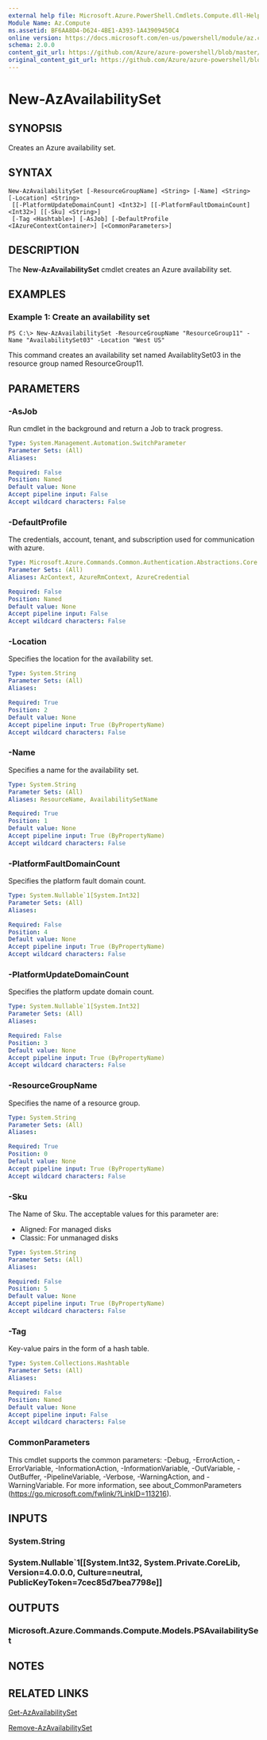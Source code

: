 ```yaml
---
external help file: Microsoft.Azure.PowerShell.Cmdlets.Compute.dll-Help.xml
Module Name: Az.Compute
ms.assetid: BF6AA8D4-D624-4BE1-A393-1A43909450C4
online version: https://docs.microsoft.com/en-us/powershell/module/az.compute/new-azavailabilityset
schema: 2.0.0
content_git_url: https://github.com/Azure/azure-powershell/blob/master/src/Compute/Compute/help/New-AzAvailabilitySet.md
original_content_git_url: https://github.com/Azure/azure-powershell/blob/master/src/Compute/Compute/help/New-AzAvailabilitySet.md
---
```


# New-AzAvailabilitySet

## SYNOPSIS
Creates an Azure availability set.

## SYNTAX

```
New-AzAvailabilitySet [-ResourceGroupName] <String> [-Name] <String> [-Location] <String>
 [[-PlatformUpdateDomainCount] <Int32>] [[-PlatformFaultDomainCount] <Int32>] [[-Sku] <String>]
 [-Tag <Hashtable>] [-AsJob] [-DefaultProfile <IAzureContextContainer>] [<CommonParameters>]
```

## DESCRIPTION
The **New-AzAvailabilitySet** cmdlet creates an Azure availability set.

## EXAMPLES

### Example 1: Create an availability set
```
PS C:\> New-AzAvailabilitySet -ResourceGroupName "ResourceGroup11" -Name "AvailabilitySet03" -Location "West US"
```

This command creates an availability set named AvailablitySet03 in the resource group named ResourceGroup11.

## PARAMETERS

### -AsJob
Run cmdlet in the background and return a Job to track progress.

```yaml
Type: System.Management.Automation.SwitchParameter
Parameter Sets: (All)
Aliases:

Required: False
Position: Named
Default value: None
Accept pipeline input: False
Accept wildcard characters: False
```

### -DefaultProfile
The credentials, account, tenant, and subscription used for communication with azure.

```yaml
Type: Microsoft.Azure.Commands.Common.Authentication.Abstractions.Core.IAzureContextContainer
Parameter Sets: (All)
Aliases: AzContext, AzureRmContext, AzureCredential

Required: False
Position: Named
Default value: None
Accept pipeline input: False
Accept wildcard characters: False
```

### -Location
Specifies the location for the availability set.

```yaml
Type: System.String
Parameter Sets: (All)
Aliases:

Required: True
Position: 2
Default value: None
Accept pipeline input: True (ByPropertyName)
Accept wildcard characters: False
```

### -Name
Specifies a name for the availability set.

```yaml
Type: System.String
Parameter Sets: (All)
Aliases: ResourceName, AvailabilitySetName

Required: True
Position: 1
Default value: None
Accept pipeline input: True (ByPropertyName)
Accept wildcard characters: False
```

### -PlatformFaultDomainCount
Specifies the platform fault domain count.

```yaml
Type: System.Nullable`1[System.Int32]
Parameter Sets: (All)
Aliases:

Required: False
Position: 4
Default value: None
Accept pipeline input: True (ByPropertyName)
Accept wildcard characters: False
```

### -PlatformUpdateDomainCount
Specifies the platform update domain count.

```yaml
Type: System.Nullable`1[System.Int32]
Parameter Sets: (All)
Aliases:

Required: False
Position: 3
Default value: None
Accept pipeline input: True (ByPropertyName)
Accept wildcard characters: False
```

### -ResourceGroupName
Specifies the name of a resource group.

```yaml
Type: System.String
Parameter Sets: (All)
Aliases:

Required: True
Position: 0
Default value: None
Accept pipeline input: True (ByPropertyName)
Accept wildcard characters: False
```

### -Sku
The Name of Sku.
The acceptable values for this parameter are:
- Aligned: For managed disks
- Classic: For unmanaged disks

```yaml
Type: System.String
Parameter Sets: (All)
Aliases:

Required: False
Position: 5
Default value: None
Accept pipeline input: True (ByPropertyName)
Accept wildcard characters: False
```

### -Tag
Key-value pairs in the form of a hash table.

```yaml
Type: System.Collections.Hashtable
Parameter Sets: (All)
Aliases:

Required: False
Position: Named
Default value: None
Accept pipeline input: False
Accept wildcard characters: False
```

### CommonParameters
This cmdlet supports the common parameters: -Debug, -ErrorAction, -ErrorVariable, -InformationAction, -InformationVariable, -OutVariable, -OutBuffer, -PipelineVariable, -Verbose, -WarningAction, and -WarningVariable. For more information, see about_CommonParameters (https://go.microsoft.com/fwlink/?LinkID=113216).

## INPUTS

### System.String

### System.Nullable`1[[System.Int32, System.Private.CoreLib, Version=4.0.0.0, Culture=neutral, PublicKeyToken=7cec85d7bea7798e]]

## OUTPUTS

### Microsoft.Azure.Commands.Compute.Models.PSAvailabilitySet

## NOTES

## RELATED LINKS

[Get-AzAvailabilitySet](./Get-AzAvailabilitySet.md)

[Remove-AzAvailabilitySet](./Remove-AzAvailabilitySet.md)


